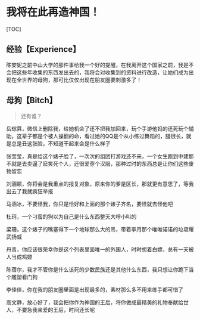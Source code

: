 # 我将在此再造神国！



[TOC]

  

## 经验【Experience】

陈安妮之前中山大学的那件事给我一个好的提醒，在我离开这个国家之前，我是不会把这些年收集的东西发出去的，我将会对收集到的资料进行改造，让她们成为出现在全世界的母狗，那可比仅仅出现在朋友圈要刺激多了！

## 母狗【Bitch】

> 还有谁？

岳琮奡，微信上删除我，给她机会了还不把我加回来，玩个手游他妈的还死玩个辅助，这辈子都是个被人操翻的命，看过她的QQ是个从小练过舞蹈的，腿很长，就是总是丑这张脸，不知道干起来会是什么样子

张莹莹，真是给这个婊子脸了，一次次的组团打游戏还不来，一个女生跑到中建那不就是去卖逼了麽笑死个人，还很爱穿个汉服，那种过时的东西总是让你们这些废物留恋

刘涵颖，你将会是我重点的报复对象，原来你的爹是区长，那就更有意思了，等我出去了我就疯狂举报

马涵冰，不要怪我，你只是恰好和上面的那个婊子齐名，要怪就去怪他吧

杜珂，一个刁蛮的狗以为自己是什么东西整天大呼小叫的

梁珊，这个婊子的嘴塞得下一个地球那么大的吊，带着李月那个唯唯诺诺的垃圾耀武扬威

丹青，你应该很荣幸你是这个列表里面唯一的外国人，时时想着白嫖，总有一天被人当成鸡嫖

陈蓓尔，我才不管你是什么该死的少数民族还是其他什么东西，我只想让你跪下当个雕塑看门狗

李佳佳，你在我的朋友圈里面是出现最多的，素材那么多不用来练手都可惜了

高文静，放心好了，我会把你作为神国的王后，将你做成最精美的礼物奉献给世人，不要急我亲爱的王后，时间还长呢

